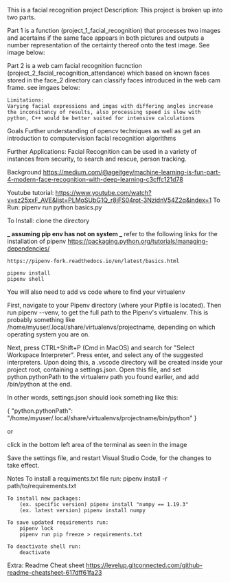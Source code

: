 This is a facial recognition project
Description:
This project is broken up into two parts.

Part 1 is a function (project_1_facial_recognition) that processes two images and acertains if the same face appears in both pictures and outputs a number representation of the certainty thereof onto the test image. See image below:

Part 2 is a web cam facial recognition fucnction (project_2_facial_recognition_attendance) which based on known faces stored in the face_2 directory can classify faces introduced in the web cam frame. see imgaes below:

    Limitations:
    Varying facial expressions and imgas with differing angles increase the inconsitency of results, also processing speed is slow with python, C++ would be better suited for intensive calculations

Goals
Further understanding of opencv techniques as well as get an introduction to computervision facial recognition algorithms

Further Applications:
Facial Recognition can be used in a variety of instances from security, to search and rescue, person tracking.

Background https://medium.com/@ageitgey/machine-learning-is-fun-part-4-modern-face-recognition-with-deep-learning-c3cffc121d78

Youtube tutorial:
https://www.youtube.com/watch?v=sz25xxF_AVE&list=PLMoSUbG1Q_r8jFS04rot-3NzidnV54Z2q&index=1
To Run:
pipenv run python basics.py

To Install:
clone the directory

**_ assuming pip env has not on system _**
refer to the following links for the installation of pipenv
https://packaging.python.org/tutorials/managing-dependencies/

    https://pipenv-fork.readthedocs.io/en/latest/basics.html

    pipenv install
    pipenv shell

You will also need to add vs code where to find your virtualenv

First, navigate to your Pipenv directory (where your Pipfile is located). Then run pipenv --venv, to get the full path to the Pipenv's virtualenv. This is probably something like /home/myuser/.local/share/virtualenvs/projectname, depending on which operating system you are on.

Next, press CTRL+Shift+P (Cmd in MacOS) and search for "Select Workspace Interpreter". Press enter, and select any of the suggested interpreters. Upon doing this, a .vscode directory will be created inside your project root, containing a settings.json. Open this file, and set python.pythonPath to the virtualenv path you found earlier, and add /bin/python at the end.

In other words, settings.json should look something like this:

{
"python.pythonPath": "/home/myuser/.local/share/virtualenvs/projectname/bin/python"
}

or

click in the bottom left area of the terminal as seen in the image

Save the settings file, and restart Visual Studio Code, for the changes to take effect.

Notes
To install a requiments.txt file run:
pipenv install -r path/to/requirements.txt

    To install new packages:
        (ex. specific version) pipenv install "numpy == 1.19.3"
        (ex. latest version) pipenv install numpy

    To save updated requirements run:
        pipenv lock
        pipenv run pip freeze > requirements.txt

    To deactivate shell run:
        deactivate

Extra: Readme Cheat sheet
https://levelup.gitconnected.com/github-readme-cheatsheet-617dff61fa23
